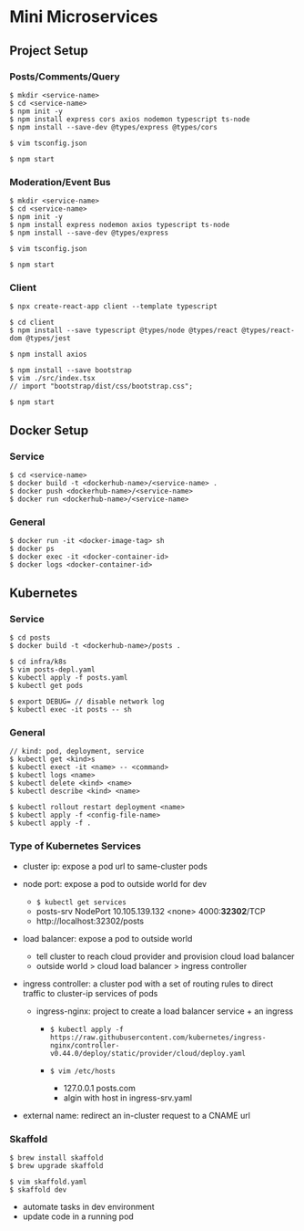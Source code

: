 # Mini Microservices

## Project Setup

### Posts/Comments/Query

    $ mkdir <service-name>
    $ cd <service-name>
    $ npm init -y
    $ npm install express cors axios nodemon typescript ts-node
    $ npm install --save-dev @types/express @types/cors

    $ vim tsconfig.json

    $ npm start

### Moderation/Event Bus

    $ mkdir <service-name>
    $ cd <service-name>
    $ npm init -y
    $ npm install express nodemon axios typescript ts-node
    $ npm install --save-dev @types/express

    $ vim tsconfig.json

    $ npm start

### Client

    $ npx create-react-app client --template typescript

    $ cd client
    $ npm install --save typescript @types/node @types/react @types/react-dom @types/jest

    $ npm install axios

    $ npm install --save bootstrap
    $ vim ./src/index.tsx
    // import "bootstrap/dist/css/bootstrap.css";

    $ npm start

## Docker Setup

### Service

    $ cd <service-name>
    $ docker build -t <dockerhub-name>/<service-name> .
    $ docker push <dockerhub-name>/<service-name>
    $ docker run <dockerhub-name>/<service-name>

### General

    $ docker run -it <docker-image-tag> sh
    $ docker ps
    $ docker exec -it <docker-container-id>
    $ docker logs <docker-container-id>

## Kubernetes

### Service

    $ cd posts
    $ docker build -t <dockerhub-name>/posts .

    $ cd infra/k8s
    $ vim posts-depl.yaml
    $ kubectl apply -f posts.yaml
    $ kubectl get pods

    $ export DEBUG= // disable network log
    $ kubectl exec -it posts -- sh

### General

    // kind: pod, deployment, service
    $ kubectl get <kind>s
    $ kubectl exect -it <name> -- <command>
    $ kubectl logs <name>
    $ kubectl delete <kind> <name>
    $ kubectl describe <kind> <name>

    $ kubectl rollout restart deployment <name>
    $ kubectl apply -f <config-file-name>
    $ kubectl apply -f .

### Type of Kubernetes Services

- cluster ip: expose a pod url to same-cluster pods
- node port: expose a pod to outside world for dev

  - `$ kubectl get services`
  - posts-srv NodePort 10.105.139.132 \<none\> 4000:**32302**/TCP
  - http://localhost:32302/posts

- load balancer: expose a pod to outside world

  - tell cluster to reach cloud provider and provision cloud load balancer
  - outside world > cloud load balancer > ingress controller

- ingress controller: a cluster pod with a set of routing rules to direct traffic to cluster-ip services of pods

  - ingress-nginx: project to create a load balancer service + an ingress

    - `$ kubectl apply -f https://raw.githubusercontent.com/kubernetes/ingress-nginx/controller-v0.44.0/deploy/static/provider/cloud/deploy.yaml`

    - `$ vim /etc/hosts`
      - 127.0.0.1 posts.com
      - algin with host in ingress-srv.yaml

- external name: redirect an in-cluster request to a CNAME url

### Skaffold

    $ brew install skaffold
    $ brew upgrade skaffold

    $ vim skaffold.yaml
    $ skaffold dev

- automate tasks in dev environment
- update code in a running pod
